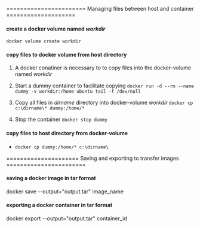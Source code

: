 ======================= Managing files between host and container ====================
#### create a docker volume named *workdir*
`docker volume create workdir`
#### copy files to docker volume from host directory
1. A docker conatiner is necessary to to copy files into the docker-volume named *workdir*

2. Start a dummy container to facilitate copying `docker run -d --rm --name dummy -v workdir:/home ubuntu tail -f /dev/null`

3. Copy all files in *dirname* directory into docker-volume *workdir* `docker cp c:\dirname\* dummy:/home/*`

4. Stop the container `docker stop dummy`

#### copy files to host directory from docker-volume
* `docker cp dummy:/home/* c:\dirname\`

===================== Saving and exporting to transfer images =======================
#### saving a docker image in tar format 
docker save --output="output.tar" image_name

#### exporting a docker container in tar format 
docker export --output="output.tar" container_id
